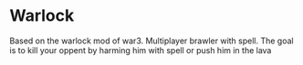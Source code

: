 # Warlock
Based on the warlock mod of war3. Multiplayer brawler with spell. 
The goal is to kill your oppent by harming him with spell or push him in the lava
